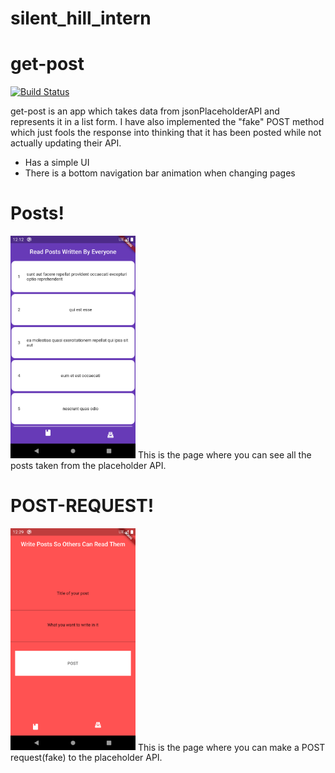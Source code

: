 # silent_hill_intern


# get-post


[![Build Status](https://travis-ci.org/joemccann/dillinger.svg?branch=master)](https://travis-ci.org/joemccann/dillinger)

get-post is an app which takes data from jsonPlaceholderAPI and represents it in a list form.
I have also implemented the "fake" POST method which just fools the response into thinking that it has been posted while not actually updating their API. 

  - Has a simple UI
  - There is a bottom navigation bar animation when changing pages

# Posts!
<img src="https://github.com/Ayushbrainer/get-post/blob/master/Screenshot_1608921754.png" alt="drawing" width="200"/>
This is the page where you can see all the posts taken from the placeholder API.

# POST-REQUEST!
<img src="https://github.com/Ayushbrainer/get-post/blob/master/Screenshot_1608922791.png" alt="ss of post page" width = "200">
This is the page where you can make a POST request(fake) to the placeholder API.
